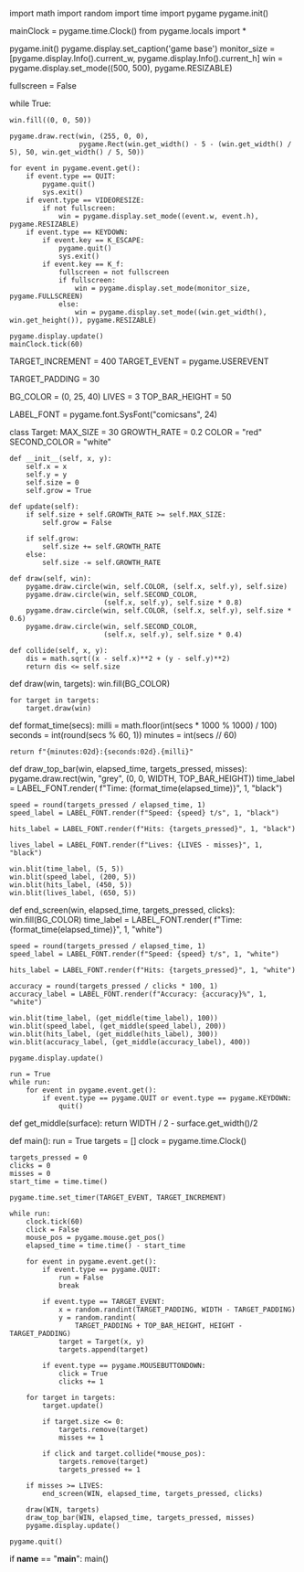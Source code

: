 import math
import random
import time
import pygame
pygame.init()

mainClock = pygame.time.Clock()
from pygame.locals import *

pygame.init()
pygame.display.set_caption('game base')
monitor_size = [pygame.display.Info().current_w, pygame.display.Info().current_h]
win = pygame.display.set_mode((500, 500), pygame.RESIZABLE)

fullscreen = False

while True:

    win.fill((0, 0, 50))

    pygame.draw.rect(win, (255, 0, 0),
                     pygame.Rect(win.get_width() - 5 - (win.get_width() / 5), 50, win.get_width() / 5, 50))

    for event in pygame.event.get():
        if event.type == QUIT:
            pygame.quit()
            sys.exit()
        if event.type == VIDEORESIZE:
            if not fullscreen:
                win = pygame.display.set_mode((event.w, event.h), pygame.RESIZABLE)
        if event.type == KEYDOWN:
            if event.key == K_ESCAPE:
                pygame.quit()
                sys.exit()
            if event.key == K_f:
                fullscreen = not fullscreen
                if fullscreen:
                    win = pygame.display.set_mode(monitor_size, pygame.FULLSCREEN)
                else:
                    win = pygame.display.set_mode((win.get_width(), win.get_height()), pygame.RESIZABLE)

    pygame.display.update()
    mainClock.tick(60)

TARGET_INCREMENT = 400
TARGET_EVENT = pygame.USEREVENT

TARGET_PADDING = 30

BG_COLOR = (0, 25, 40)
LIVES = 3
TOP_BAR_HEIGHT = 50

LABEL_FONT = pygame.font.SysFont("comicsans", 24)


class Target:
    MAX_SIZE = 30
    GROWTH_RATE = 0.2
    COLOR = "red"
    SECOND_COLOR = "white"

    def __init__(self, x, y):
        self.x = x
        self.y = y
        self.size = 0
        self.grow = True

    def update(self):
        if self.size + self.GROWTH_RATE >= self.MAX_SIZE:
            self.grow = False

        if self.grow:
            self.size += self.GROWTH_RATE
        else:
            self.size -= self.GROWTH_RATE

    def draw(self, win):
        pygame.draw.circle(win, self.COLOR, (self.x, self.y), self.size)
        pygame.draw.circle(win, self.SECOND_COLOR,
                           (self.x, self.y), self.size * 0.8)
        pygame.draw.circle(win, self.COLOR, (self.x, self.y), self.size * 0.6)
        pygame.draw.circle(win, self.SECOND_COLOR,
                           (self.x, self.y), self.size * 0.4)

    def collide(self, x, y):
        dis = math.sqrt((x - self.x)**2 + (y - self.y)**2)
        return dis <= self.size


def draw(win, targets):
    win.fill(BG_COLOR)

    for target in targets:
        target.draw(win)


def format_time(secs):
    milli = math.floor(int(secs * 1000 % 1000) / 100)
    seconds = int(round(secs % 60, 1))
    minutes = int(secs // 60)

    return f"{minutes:02d}:{seconds:02d}.{milli}"


def draw_top_bar(win, elapsed_time, targets_pressed, misses):
    pygame.draw.rect(win, "grey", (0, 0, WIDTH, TOP_BAR_HEIGHT))
    time_label = LABEL_FONT.render(
        f"Time: {format_time(elapsed_time)}", 1, "black")

    speed = round(targets_pressed / elapsed_time, 1)
    speed_label = LABEL_FONT.render(f"Speed: {speed} t/s", 1, "black")

    hits_label = LABEL_FONT.render(f"Hits: {targets_pressed}", 1, "black")

    lives_label = LABEL_FONT.render(f"Lives: {LIVES - misses}", 1, "black")

    win.blit(time_label, (5, 5))
    win.blit(speed_label, (200, 5))
    win.blit(hits_label, (450, 5))
    win.blit(lives_label, (650, 5))


def end_screen(win, elapsed_time, targets_pressed, clicks):
    win.fill(BG_COLOR)
    time_label = LABEL_FONT.render(
        f"Time: {format_time(elapsed_time)}", 1, "white")

    speed = round(targets_pressed / elapsed_time, 1)
    speed_label = LABEL_FONT.render(f"Speed: {speed} t/s", 1, "white")

    hits_label = LABEL_FONT.render(f"Hits: {targets_pressed}", 1, "white")

    accuracy = round(targets_pressed / clicks * 100, 1)
    accuracy_label = LABEL_FONT.render(f"Accuracy: {accuracy}%", 1, "white")

    win.blit(time_label, (get_middle(time_label), 100))
    win.blit(speed_label, (get_middle(speed_label), 200))
    win.blit(hits_label, (get_middle(hits_label), 300))
    win.blit(accuracy_label, (get_middle(accuracy_label), 400))

    pygame.display.update()

    run = True
    while run:
        for event in pygame.event.get():
            if event.type == pygame.QUIT or event.type == pygame.KEYDOWN:
                quit()


def get_middle(surface):
    return WIDTH / 2 - surface.get_width()/2


def main():
    run = True
    targets = []
    clock = pygame.time.Clock()

    targets_pressed = 0
    clicks = 0
    misses = 0
    start_time = time.time()

    pygame.time.set_timer(TARGET_EVENT, TARGET_INCREMENT)

    while run:
        clock.tick(60)
        click = False
        mouse_pos = pygame.mouse.get_pos()
        elapsed_time = time.time() - start_time

        for event in pygame.event.get():
            if event.type == pygame.QUIT:
                run = False
                break

            if event.type == TARGET_EVENT:
                x = random.randint(TARGET_PADDING, WIDTH - TARGET_PADDING)
                y = random.randint(
                    TARGET_PADDING + TOP_BAR_HEIGHT, HEIGHT - TARGET_PADDING)
                target = Target(x, y)
                targets.append(target)

            if event.type == pygame.MOUSEBUTTONDOWN:
                click = True
                clicks += 1

        for target in targets:
            target.update()

            if target.size <= 0:
                targets.remove(target)
                misses += 1

            if click and target.collide(*mouse_pos):
                targets.remove(target)
                targets_pressed += 1

        if misses >= LIVES:
            end_screen(WIN, elapsed_time, targets_pressed, clicks)

        draw(WIN, targets)
        draw_top_bar(WIN, elapsed_time, targets_pressed, misses)
        pygame.display.update()

    pygame.quit()


if __name__ == "__main__":
    main()
